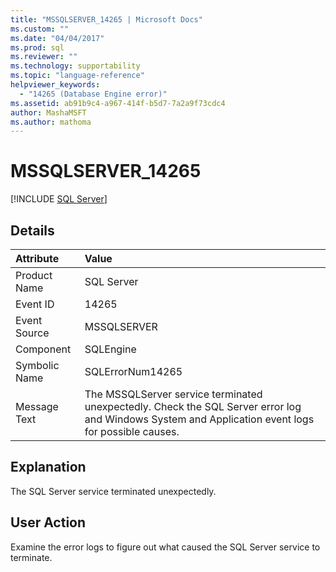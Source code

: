 ```yaml
---
title: "MSSQLSERVER_14265 | Microsoft Docs"
ms.custom: ""
ms.date: "04/04/2017"
ms.prod: sql
ms.reviewer: ""
ms.technology: supportability
ms.topic: "language-reference"
helpviewer_keywords: 
  - "14265 (Database Engine error)"
ms.assetid: ab91b9c4-a967-414f-b5d7-7a2a9f73cdc4
author: MashaMSFT
ms.author: mathoma
---
```

# MSSQLSERVER_14265
 [!INCLUDE [SQL Server](../../includes/applies-to-version/sqlserver.md)]
  
## Details  
  
| Attribute | Value |  
| :-------- | :---- |  
|Product Name|SQL Server|  
|Event ID|14265|  
|Event Source|MSSQLSERVER|  
|Component|SQLEngine|  
|Symbolic Name|SQLErrorNum14265|  
|Message Text|The MSSQLServer service terminated unexpectedly. Check the SQL Server error log and Windows System and Application event logs for possible causes.|  
  
## Explanation  
The SQL Server service terminated unexpectedly.  
  
## User Action  
Examine the error logs to figure out what caused the SQL Server service to terminate.  
  
